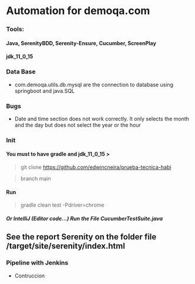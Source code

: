 # Automation for demoqa.com

### Tools:

#### Java, SerenityBDD, Serenity-Ensure, Cucumber, ScreenPlay

#### jdk_11_0_15

### Data Base

- com.demoqa.utils.db.mysql are the connection to database using springboot and java.SQL

### Bugs 

- Date and time section does not work correctly. It only selects the month and the day but does not select the year or the hour

### Init

#### You must to have gradle and jdk_11_0_15 >

> git clone https://github.com/edwincneira/prueba-tecnica-habi

> branch main 

#### Run

> gradle clean test -Pdriver=chrome

##### Or IntelliJ (Editor code...) Run the File CucumberTestSuite.java

## See the report Serenity on the folder file /target/site/serenity/index.html

### Pipeline with Jenkins


- Contruccion
